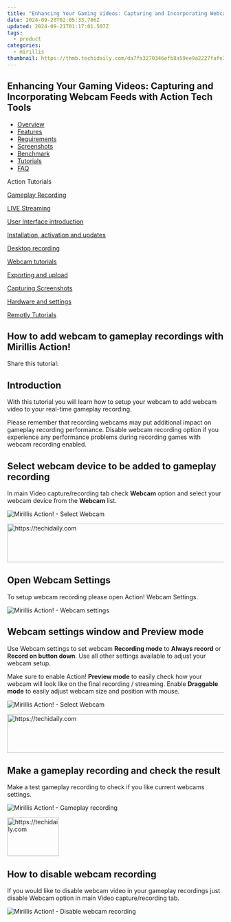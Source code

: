 ```yaml
---
title: "Enhancing Your Gaming Videos: Capturing and Incorporating Webcam Feeds with Action Tech Tools"
date: 2024-09-20T02:05:33.786Z
updated: 2024-09-21T01:17:01.507Z
tags:
  - product
categories:
  - mirillis
thumbnail: https://thmb.techidaily.com/da7fa3270346efb8a59ee9a2227fafe39fab3e8091406f28b8c4b7ad88c22375.jpg
---
```


## Enhancing Your Gaming Videos: Capturing and Incorporating Webcam Feeds with Action Tech Tools

* [Overview](https://tools.techidaily.com/mirillis/products/)
* [Features](https://tools.techidaily.com/mirillis/products/)
* [Requirements](https://tools.techidaily.com/mirillis/products/)
* [Screenshots](https://tools.techidaily.com/mirillis/products/)
* [Benchmark](https://tools.techidaily.com/mirillis/products/)
* [Tutorials](https://tools.techidaily.com/mirillis/products/)
* [FAQ](https://tools.techidaily.com/mirillis/products/)

Action Tutorials

[Gameplay Recording](https://tools.techidaily.com/mirillis/products/) 

[LIVE Streaming](https://tools.techidaily.com/mirillis/products/) 

[User Interface introduction](https://tools.techidaily.com/mirillis/products/) 

[Installation, activation and updates](https://tools.techidaily.com/mirillis/products/) 

[Desktop recording](https://tools.techidaily.com/mirillis/products/) 

[Webcam tutorials](https://tools.techidaily.com/mirillis/products/) 

[Exporting and upload](https://tools.techidaily.com/mirillis/products/) 

[Capturing Screenshots](https://tools.techidaily.com/mirillis/products/) 

[Hardware and settings](https://tools.techidaily.com/mirillis/products/) 

[Remotly Tutorials](https://remotly.com/tutorials/getting-started-with-remotly-for-windows-pc) 

## How to add webcam to gameplay recordings with Mirillis Action! 

  
 Share this tutorial:

##  Introduction 

 With this tutorial you will learn how to setup your webcam to add webcam video to your real-time gameplay recording. 

 Please remember that recording webcams may put additional impact on gameplay recording performance. Disable webcam recording option if you experience any performance problems during recording games with webcam recording enabled. 

##  Select webcam device to be added to gameplay recording 

 In main Video capture/recording tab check **Webcam**  option and select your webcam device from the **Webcam** list. 

![Mirillis Action! - Select Webcam](https://mirillis.com/res/old/gfx/tutorials/webcams/mirillis_action_webcam_select_webcam1.jpg "Select webcam device to be added to gameplay recording") 

<!-- affiliate ads begin -->
<a href="https://appsumo.8odi.net/c/5597632/2144299/7443" target="_top" id="2144299">
  <img src="//a.impactradius-go.com/display-ad/7443-2144299" border="0" alt="https://techidaily.com" width="728" height="90"/>
</a>
<img height="0" width="0" src="https://appsumo.8odi.net/i/5597632/2144299/7443" style="position:absolute;visibility:hidden;" border="0" />
<!-- affiliate ads end -->

##  Open Webcam Settings 

 To setup webcam recording please open Action! Webcam Settings.

![Mirillis Action! - Webcam settings](https://mirillis.com/res/old/gfx/tutorials/webcams/mirillis_action_webcam_settings.jpg "Action! Webcam Settings") 

##  Webcam settings window and Preview mode 

 Use Webcam settings to set webcam **Recording mode** to **Always record** or **Record on button down**. Use all other settings available to adjust your webcam setup. 

 Make sure to enable Action! **Preview mode** to easily check how your webcam will look like on the final recording / streaming. Enable **Draggable mode** to easily adjust webcam size and position with mouse. 

![Mirillis Action! - Select Webcam](https://mirillis.com/res/old/gfx/tutorials/webcams/mirillis_action_webcam_always_record.jpg "Select webcam device to be added to desktop recording") 

<!-- affiliate ads begin -->
<a href="https://appsumo.8odi.net/c/5597632/2130871/7443" target="_top" id="2130871">
  <img src="//a.impactradius-go.com/display-ad/7443-2130871" border="0" alt="https://techidaily.com" width="728" height="90"/>
</a>
<img height="0" width="0" src="https://appsumo.8odi.net/i/5597632/2130871/7443" style="position:absolute;visibility:hidden;" border="0" />
<!-- affiliate ads end -->

## Make a gameplay recording and check the result 

 Make a test gameplay recording to check if you like current webcams settings. 

![Mirillis Action! - Gameplay recording](https://mirillis.com/res/old/gfx/tutorials/webcams/mirillis_action_webcam_gameplay_recording_playback_webcam.jpg "Gameplay recording") 

<!-- affiliate ads begin -->
<a href="https://aligracehair.sjv.io/c/5597632/2135364/19272" target="_top" id="2135364">
  <img src="//a.impactradius-go.com/display-ad/19272-2135364" border="0" alt="https://techidaily.com" width="120" height="90"/>
</a>
<img height="0" width="0" src="https://aligracehair.sjv.io/i/5597632/2135364/19272" style="position:absolute;visibility:hidden;" border="0" />
<!-- affiliate ads end -->

## How to disable webcam recording 

 If you would like to disable webcam video in your gameplay recordings just disable Webcam option in main Video capture/recording tab. 

![Mirillis Action! - Disable webcam recording](https://mirillis.com/res/old/gfx/tutorials/webcams/mirillis_action_webcam_disable_webcam1.jpg "Webcam recording disabled")

<ins class="adsbygoogle"
     style="display:block"
     data-ad-format="autorelaxed"
     data-ad-client="ca-pub-7571918770474297"
     data-ad-slot="1223367746"></ins>

<ins class="adsbygoogle"
     style="display:block"
     data-ad-client="ca-pub-7571918770474297"
     data-ad-slot="8358498916"
     data-ad-format="auto"
     data-full-width-responsive="true"></ins>



